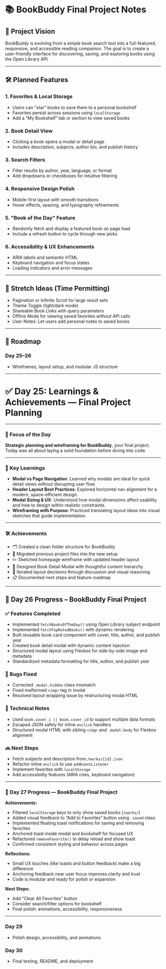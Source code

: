 # 📚 BookBuddy Final Project Notes

## 🎯 Project Vision
BookBuddy is evolving from a simple book search tool into a full-featured, responsive, and accessible reading companion. The goal is to create a user-friendly interface for discovering, saving, and exploring books using the Open Library API.

---

## 🛠️ Planned Features

### 1. Favorites & Local Storage
- Users can "star" books to save them to a personal bookshelf
- Favorites persist across sessions using `localStorage`
- Add a “My Bookshelf” tab or section to view saved books

### 2. Book Detail View
- Clicking a book opens a modal or detail page
- Includes description, subjects, author bio, and publish history

### 3. Search Filters
- Filter results by author, year, language, or format
- Add dropdowns or checkboxes for intuitive filtering

### 4. Responsive Design Polish
- Mobile-first layout with smooth transitions
- Hover effects, spacing, and typography refinements

### 5. "Book of the Day" Feature
- Randomly fetch and display a featured book on page load
- Include a refresh button to cycle through new picks

### 6. Accessibility & UX Enhancements
- ARIA labels and semantic HTML
- Keyboard navigation and focus states
- Loading indicators and error messages

---

## 🌱 Stretch Ideas (Time Permitting)
- Pagination or Infinite Scroll for large result sets
- Theme Toggle (light/dark mode)
- Shareable Book Links with query parameters
- Offline Mode for viewing saved favorites without API calls
- User Notes: Let users add personal notes to saved books

---

## 🧭 Roadmap

### Day 25–26
- Wireframes, layout setup, and modular JS structure

---

# ✅ Day 25: Learnings & Achievements — Final Project Planning

---

### 🎯 Focus of the Day
**Strategic planning and wireframing for BookBuddy**, your final project. Today was all about laying a solid foundation before diving into code.

---

### 🧠 Key Learnings
- **Modal vs Page Navigation**: Learned why modals are ideal for quick detail views without disrupting user flow.
- **Header Layout Best Practices**: Explored horizontal nav alignment for a modern, space-efficient design.
- **Modal Sizing & UX**: Understood how modal dimensions affect usability and how to design within realistic constraints.
- **Wireframing with Purpose**: Practiced translating layout ideas into visual sketches that guide implementation.

---

### 🛠️ Achievements
- 🗂️ Created a clean folder structure for BookBuddy
- 🔄 Migrated previous project files into the new setup
- ✏️ Sketched homepage wireframe with updated header layout
- 🧩 Designed Book Detail Modal with thoughtful content hierarchy
- 💬 Iterated layout decisions through discussion and visual reasoning
- 📋 Documented next steps and feature roadmap

---

## 📅 Day 26 Progress – BookBuddy Final Project

### ✅ Features Completed
- Implemented `fetchBooksOfTheDay()` using Open Library subject endpoint
- Implemented `fetchTopRatedBooks()` with dynamic rendering
- Built reusable book card component with cover, title, author, and publish year
- Created book detail modal with dynamic content injection
- Structured modal layout using Flexbox for side-by-side image and metadata
- Standardized metadata formatting for title, author, and publish year

### 🐛 Bugs Fixed
- Corrected `.modal.hidden` class mismatch
- Fixed malformed `<img>` tag in modal
- Resolved layout wrapping issue by restructuring modal HTML

### 🧠 Technical Notes
- Used `book.cover_i || book.cover_id` to support multiple data formats
- Escaped JSON safely for inline `onclick` handlers
- Structured modal HTML with sibling `<img>` and `.modal-body` for Flexbox alignment

### 🔜 Next Steps
- Fetch subjects and description from `/works/{id}.json`
- Refactor inline `onclick` to use `addEventListener`
- Implement favorites with `localStorage`
- Add accessibility features (ARIA roles, keyboard navigation)

---

### 📅 Day 27 Progress — BookBuddy Final Project

**Achievements:**
- Filtered `localStorage` keys to only show saved books (`/works/`)
- Added visual feedback to “Add to Favorites” button using `.saved` class
- Implemented floating toast notifications for saving and removing favorites
- Anchored toast inside modal and bookshelf for focused UX
- Refactored `removeFavorite()` to delay reload and show toast
- Confirmed consistent styling and behavior across pages

**Reflections:**
- Small UX touches (like toasts and button feedback) make a big difference
- Anchoring feedback near user focus improves clarity and trust
- Code is modular and ready for polish or expansion

**Next Steps:**
- Add “Clear All Favorites” button
- Consider search/filter options for bookshelf
- Final polish: animations, accessibility, responsiveness

---

### Day 29
- Polish design, accessibility, and animations

### Day 30
- Final testing, README, and deployment
